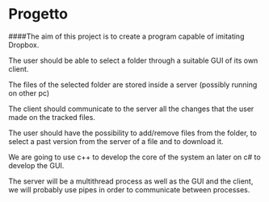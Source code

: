 # Progetto
####The aim of this project is to create a program capable of imitating Dropbox.

The user should be able to select a folder through a suitable GUI of its own client.

The files of the selected folder are stored inside a server (possibly running on other pc)

The client should communicate to the server all the changes that the user made on the tracked files.

The user should have the possibility to add/remove files from the folder, to select a past version from the server of a file and to download it.

We are going to use c++ to develop the core of the system an later on c# to develop the GUI.

The server will be a multithread process as well as the GUI and the client, we will probably use pipes in order to communicate between processes.
